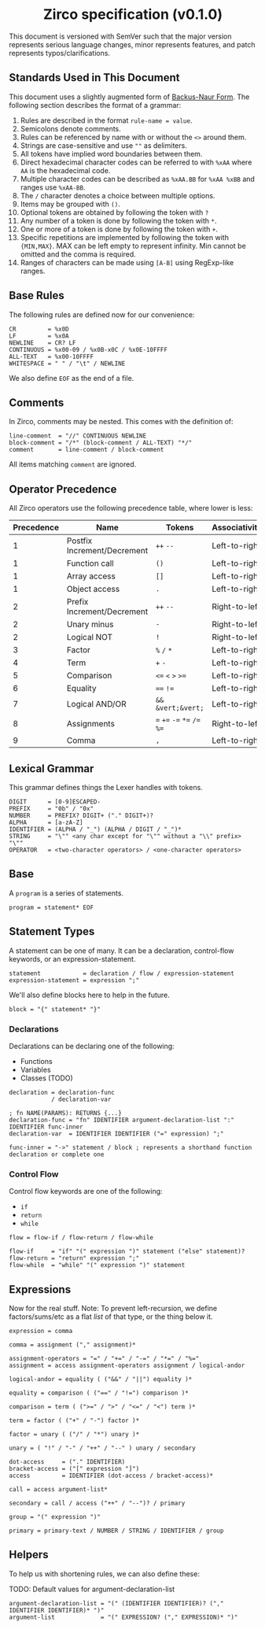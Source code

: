 <div align="center">

# Zirco specification (v0.1.0)

</div>

This document is versioned with SemVer such that the major version represents serious language changes, minor represents features, and patch represents typos/clarifications.

## Standards Used in This Document

This document uses a slightly augmented form of [Backus-Naur Form](https://en.wikipedia.org/wiki/Backus%E2%80%93Naur_form). The following section describes the format of a grammar:

1. Rules are described in the format `rule-name = value`.
2. Semicolons denote comments.
3. Rules can be referenced by name with or without the `<>` around them.
4. Strings are case-sensitive and use `""` as delimiters.
5. All tokens have implied word boundaries between them.
6. Direct hexadecimal character codes can be referred to with `%xAA` where `AA` is the hexadecimal code.
7. Multiple character codes can be described as `%xAA.BB` for `%xAA %xBB` and ranges use `%xAA-BB`.
8. The `/` character denotes a choice between multiple options.
9. Items may be grouped with `()`.
10. Optional tokens are obtained by following the token with `?`
11. Any number of a token is done by following the token with `*`.
12. One or more of a token is done by following the token with `+`.
13. Specific repetitions are implemented by following the token with `{MIN,MAX}`. MAX can be left empty to represent infinity. Min cannot be omitted and the comma is required.
14. Ranges of characters can be made using `[A-B]` using RegExp-like ranges.

## Base Rules

The following rules are defined now for our convenience:

```
CR         = %x0D
LF         = %x0A
NEWLINE    = CR? LF
CONTINUOUS = %x00-09 / %x0B-x0C / %x0E-10FFFF
ALL-TEXT   = %x00-10FFFF
WHITESPACE = " " / "\t" / NEWLINE
```

We also define `EOF` as the end of a file.

## Comments

In Zirco, comments may be nested. This comes with the definition of:

```
line-comment  = "//" CONTINUOUS NEWLINE
block-comment = "/*" (block-comment / ALL-TEXT) "*/"
comment       = line-comment / block-comment
```

All items matching `comment` are ignored.

## Operator Precedence

All Zirco operators use the following precedence table, where lower is less:

| Precedence | Name                        | Tokens                       | Associativity |
| ---------- | --------------------------- | ---------------------------- | ------------- |
| 1          | Postfix Increment/Decrement | `++` `--`                    | Left-to-right |
| 1          | Function call               | `()`                         | Left-to-right |
| 1          | Array access                | `[]`                         | Left-to-right |
| 1          | Object access               | `.`                          | Left-to-right |
| 2          | Prefix Increment/Decrement  | `++` `--`                    | Right-to-left |
| 2          | Unary minus                 | `-`                          | Right-to-left |
| 2          | Logical NOT                 | `!`                          | Right-to-left |
| 3          | Factor                      | `%` `/` `*`                  | Left-to-right |
| 4          | Term                        | `+` `-`                      | Left-to-right |
| 5          | Comparison                  | `<=` `<` `>` `>=`            | Left-to-right |
| 6          | Equality                    | `==` `!=`                    | Left-to-right |
| 7          | Logical AND/OR              | `&&` `&vert;&vert;`          | Left-to-right |
| 8          | Assignments                 | `=` `+=` `-=` `*=` `/=` `%=` | Right-to-left |
| 9          | Comma                       | `,`                          | Left-to-right |

## Lexical Grammar

This grammar defines things the Lexer handles with tokens.

```
DIGIT      = [0-9]ESCAPED-
PREFIX     = "0b" / "0x"
NUMBER     = PREFIX? DIGIT+ ("." DIGIT+)?
ALPHA      = [a-zA-Z]
IDENTIFIER = (ALPHA / "_") (ALPHA / DIGIT / "_")*
STRING     = "\"" <any char except for "\"" without a "\\" prefix> "\""
OPERATOR   = <two-character operators> / <one-character operators>
```

## Base

A `program` is a series of statements.

```
program = statement* EOF
```

## Statement Types

A statement can be one of many. It can be a declaration, control-flow keywords, or an expression-statement. 

```
statement            = declaration / flow / expression-statement
expression-statement = expression ";"
```

We'll also define blocks here to help in the future.

```
block = "{" statement* "}"
```

### Declarations

Declarations can be declaring one of the following:
- Functions
- Variables
- Classes (TODO)

```
declaration = declaration-func
            / declaration-var

; fn NAME(PARAMS): RETURNS {...}
declaration-func = "fn" IDENTIFIER argument-declaration-list ":" IDENTIFIER func-inner
declaration-var  = IDENTIFIER IDENTIFIER ("=" expression) ";"

func-inner = "->" statement / block ; represents a shorthand function declaration or complete one
```

### Control Flow

Control flow keywords are one of the following:
- `if`
- `return`
- `while`

```
flow = flow-if / flow-return / flow-while

flow-if     = "if" "(" expression ")" statement ("else" statement)?
flow-return = "return" expression ";"
flow-while  = "while" "(" expression ")" statement
```

## Expressions

Now for the real stuff. Note: To prevent left-recursion, we define factors/sums/etc as a flat *list* of that type, or the thing below it.

```
expression = comma

comma = assignment ("," assignment)*

assignment-operators = "=" / "+=" / "-=" / "*=" / "%="
assignment = access assignment-operators assignment / logical-andor

logical-andor = equality ( ("&&" / "||") equality )*

equality = comparison ( ("==" / "!=") comparison )*

comparison = term ( (">=" / ">" / "<=" / "<") term )*

term = factor ( ("+" / "-") factor )*

factor = unary ( ("/" / "*") unary )*

unary = ( "!" / "-" / "++" / "--" ) unary / secondary

dot-access     = ("." IDENTIFIER)
bracket-access = ("[" expression "]")
access         = IDENTIFIER (dot-access / bracket-access)*

call = access argument-list*

secondary = call / access ("++" / "--")? / primary

group = "(" expression ")"

primary = primary-text / NUMBER / STRING / IDENTIFIER / group
```

## Helpers

To help us with shortening rules, we can also define these:

TODO: Default values for argument-declaration-list

```
argument-declaration-list = "(" (IDENTIFIER IDENTIFIER)? ("," IDENTIFIER IDENTIFIER)* ")"
argument-list             = "(" EXPRESSION? ("," EXPRESSION)* ")"
```